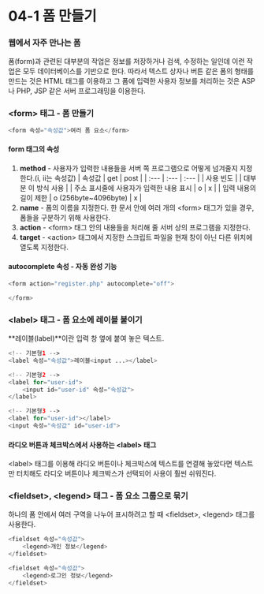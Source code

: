 # 04-1 폼 만들기

### 웹에서 자주 만나는 폼

폼\(form\)과 관련된 대부분의 작업은 정보를 저장하거나 검색, 수정하는 일인데 이런 작업은 모두 데이터베이스를 기반으로 한다. 따라서 텍스트 상자나 버튼 같은 폼의 형태를 만드는 것은 HTML 태그를 이용하고 그 폼에 입력한 사용자 정보를 처리하는 것은 ASP나 PHP, JSP 같은 서버 프로그래밍을 이용한다.

### &lt;form&gt; 태그 - 폼 만들기

```php
<form 속성="속성값">여러 폼 요소</form>
```

#### form 태그의 속성

1. **method** - 사용자가 입력한 내용들을 서버 쪽 프로그램으로 어떻게 넘겨줄지 지정한다.\(i, ii는 속성값\)
   | 속성값 | get | post |
   | :--- | :--- | :--- |
   | 사용 빈도 |  | 대부분 이 방식 사용 |
   | 주소 표시줄에 사용자가 입력한 내용 표시 | o | x |
   | 입력 내용의 길이 제한 | o \(256byte~4096byte\) | x |
2. **name** - 폼의 이름을 지정한다. 한 문서 안에 여러 개의 &lt;form&gt; 태그가 있을 경우, 폼들을 구분하기 위해 사용한다.
3. **action** - &lt;form&gt; 태그 안의 내용들을 처리해 줄 서버 상의 프로그램을 지정한다.
4. **target** - &lt;action&gt; 태그에서 지정한 스크립트 파일을 현재 창이 아닌 다른 위치에 열도록 지정한다.

#### autocomplete 속성 - 자동 완성 기능

```php
<form action="register.php" autocomplete="off">

</form>
```

### &lt;label&gt; 태그 - 폼 요소에 레이블 붙이기

**레이블\(label\)**이란 입력 창 옆에 붙여 놓은 텍스트.

```php
<!-- 기본형1 -->
<label 속성="속성값">레이블<input ...></label>

<!-- 기본형2 -->
<label for="user-id">
    <input id="user-id" 속성="속성값">
</label>

<!-- 기본형3 -->
<label for="user-id"></label>
<input 속성="속성값" id="user-id">
```

#### 라디오 버튼과 체크박스에서 사용하는 &lt;label&gt; 태그

&lt;label&gt; 태그를 이용해 라디오 버튼이나 체크박스에 텍스트를 연결해 놓았다면 텍스트만 터치해도 라디오 버튼이나 체크박스가 선택되어 사용이 훨씬 쉬워진다.

### &lt;fieldset&gt;, &lt;legend&gt; 태그 - 폼 요소 그룹으로 묶기

하나의 폼 안에서 여러 구역을 나누어 표시하려고 할 때 &lt;fieldset&gt;, &lt;legend&gt; 태그를 사용한다.

```php
<fieldset 속성="속성값">
    <legend>개인 정보</legend>
</fieldset>

<fieldset 속성="속성값">
    <legend>로그인 정보</legend>
</fieldset>
```



